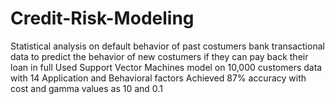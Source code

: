 # Credit-Risk-Modeling

Statistical analysis on default behavior of past costumers bank transactional data to predict the behavior of new costumers if they can pay back their loan in full
Used Support Vector Machines model on 10,000 customers data with 14 Application and Behavioral factors
Achieved 87% accuracy with cost and gamma values as 10 and 0.1 
